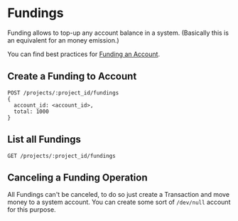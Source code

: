 # Fundings

Funding allows to top-up any account balance in a system. (Basically this is an equivalent for an money emission.)

You can find best practices for [Funding an Account](http://nebo15.github.io/qbill.docs/#funding-account).

## Create a Funding to Account

```
POST /projects/:project_id/fundings
{
  account_id: <account_id>,
  total: 1000
}
```

## List all Fundings

```
GET /projects/:project_id/fundings
```

## Canceling a Funding Operation

All Fundings can't be canceled, to do so just create a Transaction and move money to a system account. You can create some sort of ```/dev/null``` account for this purpose.

